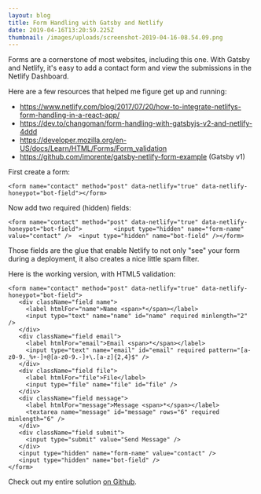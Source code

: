 ```yaml
---
layout: blog
title: Form Handling with Gatsby and Netlify
date: 2019-04-16T13:20:59.225Z
thumbnail: /images/uploads/screenshot-2019-04-16-08.54.09.png
---
```

Forms are a cornerstone of most websites, including this one. With Gatsby and Netlify, it's easy to add a contact form and view the submissions in the Netlify Dashboard. 

Here are a few resources that helped me figure get up and running:

* <https://www.netlify.com/blog/2017/07/20/how-to-integrate-netlifys-form-handling-in-a-react-app/>
* <https://dev.to/changoman/form-handling-with-gatsbyjs-v2-and-netlify-4ddd>
* <https://developer.mozilla.org/en-US/docs/Learn/HTML/Forms/Form_validation>
* <https://github.com/imorente/gatsby-netlify-form-example> (Gatsby v1)

First create a form:

```
<form name="contact" method="post" data-netlify="true" data-netlify-honeypot="bot-field"></form>
```

Now add two required (hidden) fields:

```
<form name="contact" method="post" data-netlify="true" data-netlify-honeypot="bot-field">         <input type="hidden" name="form-name" value="contact" />  <input type="hidden" name="bot-field" /></form>
```

Those fields are the glue that enable Netlify to not only "see" your form during a deployment, it also creates a nice little spam filter.

Here is the working version, with HTML5 validation:

```
<form name="contact" method="post" data-netlify="true" data-netlify-honeypot="bot-field">
   <div className="field name">
     <label htmlFor="name">Name <span>*</span></label>
     <input type="text" name="name" id="name" required minlength="2" />
   </div>
   <div className="field email">
     <label htmlFor="email">Email <span>*</span></label>
     <input type="text" name="email" id="email" required pattern="[a-z0-9._%+-]+@[a-z0-9.-]+\.[a-z]{2,4}$" />
   </div>
   <div className="field file">
     <label htmlFor="file">File</label>
     <input type="file" name="file" id="file" />
   </div>
   <div className="field message">
     <label htmlFor="message">Message <span>*</span></label>
     <textarea name="message" id="message" rows="6" required minlength="6" />
   </div>
   <div className="field submit">
     <input type="submit" value="Send Message" />
   </div>
   <input type="hidden" name="form-name" value="contact" />
   <input type="hidden" name="bot-field" />
</form>
```

Check out my entire solution [on Github](https://github.com/gregrickaby/gregrickaby.dev/blob/338e5d803c32ca6fcd38f78df776013c1a56b01e/src/components/ContactForm/index.js).
